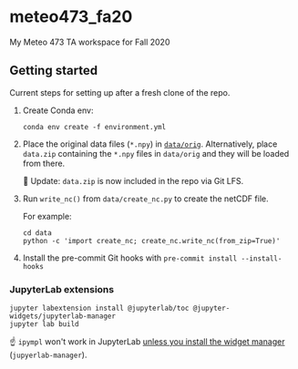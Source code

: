 # meteo473_fa20
My Meteo 473 TA workspace for Fall 2020

## Getting started

Current steps for setting up after a fresh clone of the repo.

1. Create Conda env:  
   ```
   conda env create -f environment.yml
   ```
2. Place the original data files (`*.npy`) in [`data/orig`](./data/orig).
   Alternatively, place `data.zip` containing the `*.npy` files in `data/orig` and they will be loaded from there.

   :eyes: Update: `data.zip` is now included in the repo via Git LFS.

3. Run `write_nc()` from `data/create_nc.py` to create the netCDF file.

   For example:
   ```
   cd data
   python -c 'import create_nc; create_nc.write_nc(from_zip=True)'
   ```

4. Install the pre-commit Git hooks with `pre-commit install --install-hooks`

### JupyterLab extensions

```
jupyter labextension install @jupyterlab/toc @jupyter-widgets/jupyterlab-manager
jupyter lab build
```

:point_up: `ipympl` won't work in JupyterLab [unless you install the widget manager](https://github.com/matplotlib/ipympl#install-the-jupyterlab-extension) (`jupyerlab-manager`).
